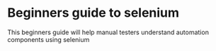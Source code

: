 # Beginners guide to selenium
 This beginners guide will help manual testers understand automation components using selenium
